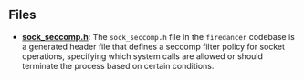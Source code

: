 
## Files
- **[sock_seccomp.h](generated/sock_seccomp.h.driver.md)**: The `sock_seccomp.h` file in the `firedancer` codebase is a generated header file that defines a seccomp filter policy for socket operations, specifying which system calls are allowed or should terminate the process based on certain conditions.
